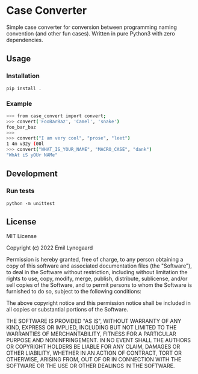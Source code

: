 # Case Converter
Simple case converter for conversion between programming naming convention (and other fun cases).
Written in pure Python3 with zero dependencies.

## Usage
### Installation
`pip install .`

### Example
```sh
>>> from case_convert import convert; 
>>> convert('FooBarBaz', 'Camel', 'snake')
foo_bar_baz
>>>
>>> convert("I am very cool", "prose", "leet")
1 4m v32y (00l
>>> convert("WHAT_IS_YOUR_NAME", "MACRO_CASE", "dank")
"WhAt iS yOUr NAMe"
```

## Development
### Run tests
`python -m unittest`


## License
MIT License

Copyright (c) 2022 Emil Lynegaard

Permission is hereby granted, free of charge, to any person obtaining a copy of this software and associated documentation files (the "Software"), to deal in the Software without restriction, including without limitation the rights to use, copy, modify, merge, publish, distribute, sublicense, and/or sell copies of the Software, and to permit persons to whom the Software is furnished to do so, subject to the following conditions:

The above copyright notice and this permission notice shall be included in all copies or substantial portions of the Software.

THE SOFTWARE IS PROVIDED "AS IS", WITHOUT WARRANTY OF ANY KIND, EXPRESS OR IMPLIED, INCLUDING BUT NOT LIMITED TO THE WARRANTIES OF MERCHANTABILITY, FITNESS FOR A PARTICULAR PURPOSE AND NONINFRINGEMENT. IN NO EVENT SHALL THE AUTHORS OR COPYRIGHT HOLDERS BE LIABLE FOR ANY CLAIM, DAMAGES OR OTHER LIABILITY, WHETHER IN AN ACTION OF CONTRACT, TORT OR OTHERWISE, ARISING FROM, OUT OF OR IN CONNECTION WITH THE SOFTWARE OR THE USE OR OTHER DEALINGS IN THE SOFTWARE.
